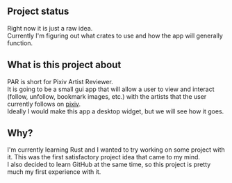 <h2>Project status</h2>
Right now it is just a raw idea.<br>
Currently I'm figuring out what crates to use and how the app will generally function.<br>

<h2>What is this project about</h2>
PAR is short for Pixiv Artist Reviewer.<br>
It is going to be a small gui app that will allow a user to view and interact (follow, unfollow, bookmark images, etc.) with the artists that the user currently follows on <a href="https://www.pixiv.net/en/">pixiv</a>.<br>
Ideally I would make this app a desktop widget, but we will see how it goes.<br>

<h2>Why?</h2>
I'm currently learning Rust and I wanted to try working on some project with it. This was the first satisfactory project idea that came to my mind.<br>
I also decided to learn GitHub at the same time, so this project is pretty much my first experience with it.<br>
